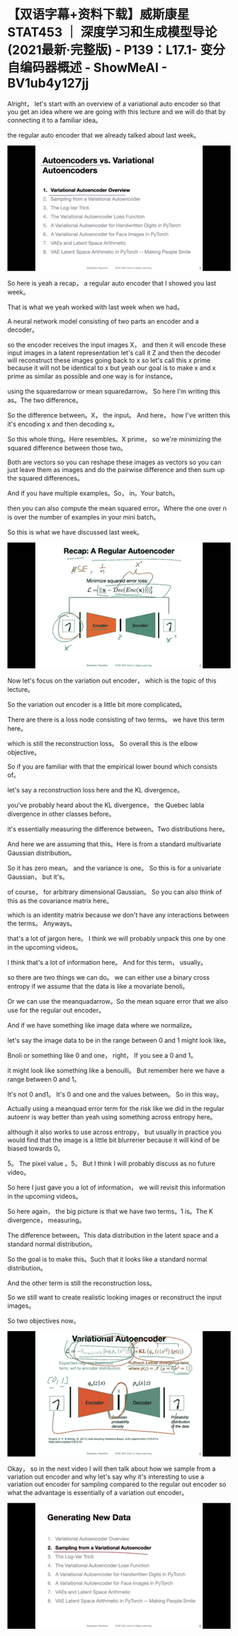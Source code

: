 # 【双语字幕+资料下载】威斯康星 STAT453 ｜ 深度学习和生成模型导论(2021最新·完整版) - P139：L17.1- 变分自编码器概述 - ShowMeAI - BV1ub4y127jj

Alright， let's start with an overview of a variational auto encoder so that you get an idea where we are going with this lecture and we will do that by connecting it to a familiar idea。

 the regular auto encoder that we already talked about last week。



![](img/42eb311c590400577ac50780fa423872_1.png)

So here is yeah a recap， a regular auto encoder that I showed you last week。

 That is what we yeah worked with last week when we had。

A neural network model consisting of two parts an encoder and a decoder。

 so the encoder receives the input images X， and then it will encode these input images in a latent representation let's call it Z and then the decoder will reconstruct these images going back to x so let's call this x prime because it will not be identical to x but yeah our goal is to make x and x prime as similar as possible and one way is for instance。

 using the squaredarrow or mean squaredarrow。 So here I'm writing this as。The two difference。

 So the difference between。X， the input。 And here， how I've written this it's encoding x and then decoding x。

 So this whole thing。Here resembles。X prime， so we're minimizing the squared difference between those two。

 Both are vectors so you can reshape these images as vectors so you can just leave them as images and do the pairwise difference and then sum up the squared differences。

And if you have multiple examples。So， in。Your batch。

 then you can also compute the mean squared error。Where the one over n is over the number of examples in your mini batch。

So this is what we have discussed last week。

![](img/42eb311c590400577ac50780fa423872_3.png)

Now let's focus on the variation out encoder， which is the topic of this lecture。

 So the variation out encoder is a little bit more complicated。

 There are there is a loss node consisting of two terms。 we have this term here。

 which is still the reconstruction loss。 So overall this is the elbow objective。

 So if you are familiar with that the empirical lower bound which consists of。

 let's say a reconstruction loss here and the KL divergence。

 you've probably heard about the KL divergence， the Quebec labla divergence in other classes before。

 it's essentially measuring the difference between。Two distributions here。

And here we are assuming that this。Here is from a standard multivariate Gaussian distribution。

 So it has zero mean。 and the variance is one。 So this is for a univariate Gaussian， but it's。

 of course， for arbitrary dimensional Gaussian。 So you can also think of this as the covariance matrix here。

 which is an identity matrix because we don't have any interactions between the terms。 Anyways。

 that's a lot of jargon here。 I think we will probably unpack this one by one in the upcoming videos。

I think that's a lot of information here。 And for this term， usually。

 so there are two things we can do。 we can either use a binary cross entropy if we assume that the data is like a movariate benoli。

Or we can use the meanquadarrow。So the mean square error that we also use for the regular out encoder。

 And if we have something like image data where we normalize。

 let's say the image data to be in the range between 0 and 1 might look like。

Bnoli or something like 0 and  one， right， If you see a 0 and 1。

 it might look like something like a benoulli。 But remember here we have a range between 0 and 1。

 It's not 0 and1。 It's 0 and one and the values between。 So in this way。

Actually using a meanquad error term for the risk like we did in the regular autoenr is way better than yeah using something across entropy here。

 although it also works to use across entropy， but usually in practice you would find that the image is a little bit blurrerier because it will kind of be biased towards 0。

5。 The pixel value 。5。 But I think I will probably discuss as no future video。

 So here I just gave you a lot of information， we will revisit this information in the upcoming videos。

 So here again， the big picture is that we have two terms。1 is。The K divergence， measuring。

The difference between。This data distribution in the latent space and a standard normal distribution。

 So the goal is to make this。Such that it looks like a standard normal distribution。

 And the other term is still the reconstruction loss。

 So we still want to create realistic looking images or reconstruct the input images。

 So two objectives now。

![](img/42eb311c590400577ac50780fa423872_5.png)

Okay， so in the next video I will then talk about how we sample from a variation out encoder and why let's say why it's interesting to use a variation out encoder for sampling compared to the regular out encoder so what the advantage is essentially of a variation out encoder。



![](img/42eb311c590400577ac50780fa423872_7.png)